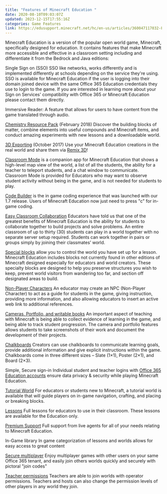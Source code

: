 ```yaml
---
title: "Features of Minecraft Education "
date: 2020-08-10T09:03:07Z
updated: 2023-12-15T17:55:16Z
categories: Game Features
link: https://edusupport.minecraft.net/hc/en-us/articles/360047117032-Features-of-Minecraft-Education
---
```


Minecraft Education is a version of the popular open world game, Minecraft, specifically designed for education. It contains features that make Minecraft more accessible and effective in a classroom setting including and differentiate it from the Bedrock and Java editions:

Single Sign on (SSO) SSO like networks, works differently and is implemented differently at schools depending on the service they're using. SSO is available for Minecraft Education if the user is logging into their domain joined device with the same Office 365 Education credentials they use to login to the game. If you are interested in learning more about your Sign on Services' compatibility with Office 365 or Minecraft Education please contact them directly.

Immersive Reader: A feature that allows for users to have content from the game translated through audio.

[Chemistry Resource Pack](https://education.minecraft.net/chemistry/) (February 2018) Discover the building blocks of matter, combine elements into useful compounds and Minecraft items, and conduct amazing experiments with new lessons and a downloadable world.

[3D Exporting](https://edusupport.minecraft.net/hc/en-us/articles/360001429328-Exporting-in-3D-) (October 2017) Use your Minecraft Education creations in the real world and share them via [Remix 3D](https://www.remix3d.com/discover?section=34b78f58881242e4ab611e4ab5ffaa78)!

[Classroom Mode](https://educommunity.minecraft.net/hc/en-us/articles/360047116652-Get-Started-with-Classroom-Mode-) is a companion app for Minecraft Education that shows a high-level map view of the world, a list of all the students, the ability for a teacher to teleport students, and a chat window to communicate. Classroom Mode is provided for Educators who may want to observe student activity without being in the game, and is not needed for students to play.

[Code Builder](https://educommunity.minecraft.net/hc/en-us/articles/360047116992-Code-Builder-in-Minecraft-Education-Edition) is the in game coding experience that was launched with our 1.7 release. Users of Minecraft Education now just need to press "c" for in-game coding.

[Easy Classroom Collaboration](https://educommunity.minecraft.net/hc/en-us/articles/360047555531-How-To-Set-Up-A-Multiplayer-Game-) Educators have told us that one of the greatest benefits of Minecraft Education is the ability for students to collaborate together to build projects and solve problems. An entire classroom of up to thirty (30) students can play in a world together with no separate server setup required. Students can work together in pairs or groups simply by joining their classmates’ world.

[Special blocks](https://educommunity.minecraft.net/hc/en-us/articles/360047116852-Specialty-Blocks-Allow-Deny-Border-Structure-) allow you to control the world you have set up for a lesson. Minecraft Education includes blocks not currently found in other editions of Minecraft designed especially for educators and world creators. These specialty blocks are designed to help you preserve structures you wish to keep, prevent world visitors from wandering too far, and section off designated areas to build.

[Non-Player Characters](https://educommunity.minecraft.net/hc/en-us/articles/360047555651-Adding-Non-Player-Characters-NPCs-) An educator may create an NPC (Non-Player Character) to act as a guide for students in the game, giving instruction, providing more information, and also allowing educators to insert an active web link to additional references.

[Cameras, Portfolio, and writable books](https://educommunity.minecraft.net/hc/en-us/articles/360047555551-Assessment-Tools-Cameras-Portfolio-Book-Quill-) An important aspect of teaching with Minecraft is being able to collect evidence of learning in the game, and being able to track student progression. The camera and portfolio features allows students to take screenshots of their work and document the development of their projects.

[Chalkboards](https://educommunity.minecraft.net/hc/en-us/articles/360047117272-Communicating-With-Boards-) Creators can use chalkboards to communicate learning goals, provide additional information and give explicit instructions within the game. Chalkboards come in three different sizes – Slate (1×1), Poster (2×1), and Board (2×3).

Simple, Secure sign-in Individual student and teacher logins with [Office 365 Education accounts](https://education.minecraft.net/support/knowledge-base/setting-up-office-365-education-accounts/) ensure data privacy & security while playing Minecraft Education.

[Tutorial World](https://educommunity.minecraft.net/hc/en-us/articles/360047555191-Get-Started-with-the-Tutorial-World) For educators or students new to Minecraft, a tutorial world is available that will guide players on in-game navigation, crafting, and placing or breaking blocks.

[Lessons](https://education.minecraft.net/class-resources/search-lessons/) Full lessons for educators to use in their classroom. These lessons are available for the Education only.

[Premium Support](https://edusupport.minecraft.net/hc/en-us) Full support from live agents for all of your needs relating to Minecraft Education.

In-Game library In game categorization of lessons and worlds allows for easy access to great content

[Secure multiplayer](https://educommunity.minecraft.net/hc/en-us/articles/360047555531-How-To-Set-Up-A-Multiplayer-Game-) Enjoy multiplayer games with other users on your same Office 365 tenant, and easily join others worlds quickly and securely with pictoral "join codes"

[Teacher permissions](https://educommunity.minecraft.net/hc/en-us/articles/360047117072-Profile-Types-and-Permissions-) Teachers are able to join worlds with operator permissions. Teachers and hosts can also change the permission levels of other players in any world they join.
